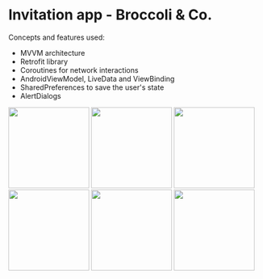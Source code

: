 # Invitation app - Broccoli & Co.

Concepts and features used:
- MVVM architecture
- Retrofit library
- Coroutines for network interactions
- AndroidViewModel, LiveData and ViewBinding
- SharedPreferences to save the user's state
- AlertDialogs

<p>
  <img src="https://user-images.githubusercontent.com/81878781/214561406-cbb3ae04-4f15-456f-99fa-4a6e25a157da.png" width="160">
  <img src="https://user-images.githubusercontent.com/81878781/214561731-6d2615bb-4c51-4ee0-badb-c7a14705aa9f.png" width="160">
  <img src="https://user-images.githubusercontent.com/81878781/214561857-1472898d-7dc7-41c9-8c87-fcde8bb21169.png" width="160">
  <img src="https://user-images.githubusercontent.com/81878781/214561879-64bdcf01-b248-49f3-a717-c1a9529f9c7a.png" width="160">
  <img src="https://user-images.githubusercontent.com/81878781/214561905-56c03689-f443-4a7b-b650-687ddf45f077.png" width="160">
  <img src="https://user-images.githubusercontent.com/81878781/214561920-10d1a9b4-377c-48e8-9f0f-2cb0fad43b62.png" width="160">
</p>

